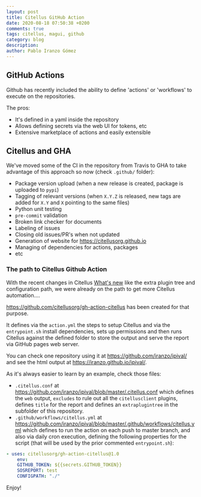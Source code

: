 ```yaml
---
layout: post
title: Citellus GitHub Action
date: 2020-08-18 07:50:38 +0200
comments: true
tags: citellus, magui, github
category: blog
description:
author: Pablo Iranzo Gómez
---
```


## GitHub Actions

Github has recently included the ability to define 'actions' or 'workflows' to execute on the repositories.

The pros:

- It's defined in a yaml inside the repository
- Allows defining secrets via the web UI for tokens, etc
- Extensive marketplace of actions and easily extensible

## Citellus and GHA

We've moved some of the CI in the repository from Travis to GHA to take advantage of this approach so now (check `.github/` folder):

- Package version upload (when a new release is created, package is uploaded to `pypi`)
- Tagging of relevant versions (when `X.Y.Z` is released, new tags are added for `X.Y` and `X` pointing to the same files)
- Python unit testing
- `pre-commit` validation
- Broken link checker for documents
- Labeling of issues
- Closing old issues/PR's when not updated
- Generation of website for <https://citellusorg.github.io>
- Managing of dependencies for actions, packages
- etc

### The path to Citellus Github Action

With the recent changes in Citellus [What's new]({tag}whatsnew) like the extra plugin tree and configuration path, we were already on the path to get more Citellus automation....

<https://github.com/citellusorg/gh-action-citellus> has been created for that purpose.

It defines via the `action.yml` the steps to setup Citellus and via the `entrypoint.sh` install dependencies, sets up permissions and then runs Citellus against the defined folder to store the output and serve the report via GitHub pages web server.

You can check one repository using it at <https://github.com/iranzo/ipival/> and see the html output at <https://iranzo.github.io/ipival/>.

As it's always easier to learn by an example, check those files:

- `.citellus.conf` at <https://github.com/iranzo/ipival/blob/master/.citellus.conf> which defines the `web` output, `excludes` to rule out all the `citellusclient` plugins, defines `title` for the report and defines an `extraplugintree` in the subfolder of this repository.
- `.github/workflows/citellus.yml` at <https://github.com/iranzo/ipival/blob/master/.github/workflows/citellus.yml> which defines to run the action on each push to master branch, and also via daily cron execution, defining the following properties for the script (that will be used by the prior commented `entrypoint.sh`):

```yaml
- uses: citellusorg/gh-action-citellus@1.0
    env:
    GITHUB_TOKEN: ${{secrets.GITHUB_TOKEN}}
    SOSREPORT: test
    CONFIGPATH: "./"
```

Enjoy!
